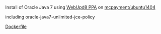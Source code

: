 Install of Oracle Java 7 using [WebUpd8 PPA](https://launchpad.net/~webupd8team/+archive/ubuntu/java) on [mcpayment/ubuntu1404](https://hub.docker.com/r/mcpayment/ubuntu1404/)

including oracle-java7-unlimited-jce-policy

[Dockerfile](https://github.com/mcpayment/docker/tree/master/ubuntu1404-java7)
